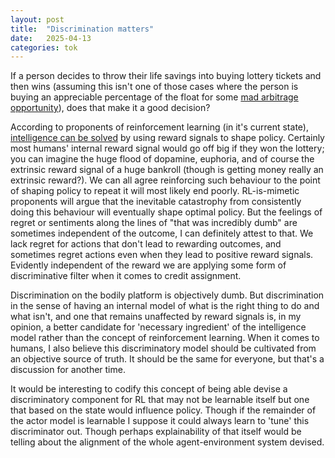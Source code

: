 ```yaml
---
layout: post
title:  "Discrimination matters"
date:   2025-04-13 
categories: tok
---
```


If a person decides to throw their life savings into buying lottery tickets and then wins (assuming this isn't one of those cases where the person is buying an appreciable percentage of the float for some [mad arbitrage opportunity](https://newsfeed.time.com/2012/08/07/how-mit-students-scammed-the-massachusetts-lottery-for-8-million/#:~:text=Several%20years%20ago%2C%20while%20doing,smaller%20prizes%20if%20there%20was)), does that make it a good decision? 

According to proponents of reinforcement learning (in it's current state), [intelligence can be solved](https://lifeinthesingularity.com/p/could-reinforcement-learning-lead) by using reward signals to shape policy. Certainly most humans' internal reward signal would go off big if they won the lottery; you can imagine the huge flood of dopamine, euphoria, and of course the extrinsic reward signal of a huge bankroll (though is getting money really an extrinsic reward?). We can all agree reinforcing such behaviour to the point of shaping policy to repeat it will most likely end poorly. RL-is-mimetic proponents will argue that the inevitable catastrophy from consistently doing this behaviour will eventually shape optimal policy. But the feelings of regret or sentiments along the lines of "that was incredibly dumb" are sometimes independent of the outcome, I can definitely attest to that. We lack regret for actions that don't lead to rewarding outcomes, and sometimes regret actions even when they lead to positive reward signals. Evidently independent of the reward we are applying some form of discriminative filter when it comes to credit assignment. 

Discrimination on the bodily platform is objectively dumb. But discrimination in the sense of having an internal model of what is the right thing to do and what isn't, and one that remains unaffected by reward signals is, in my opinion, a better candidate for 'necessary ingredient' of the  intelligence model rather than the concept of reinforcement learning. When it comes to humans, I also believe this discriminatory model should be cultivated from an objective source of truth. It should be the same for everyone, but that's a discussion for another time. 

It would be interesting to codify this concept of being able devise a discriminatory component for RL that may not be learnable itself but one that based on the state would influence policy. Though if the remainder of the actor model is learnable I suppose it could always learn to 'tune' this discriminator out. Though perhaps explainability of that itself would be telling about the alignment of the whole agent-environment system devised.  





